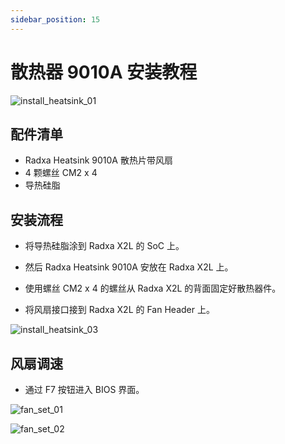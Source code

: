 ```yaml
---
sidebar_position: 15
---
```


# 散热器 9010A 安装教程

![install_heatsink_01](/img/x/x2l/heatsink_9010a_01.webp)

## 配件清单

- Radxa Heatsink 9010A 散热片带风扇
- 4 颗螺丝 CM2 x 4
- 导热硅脂

## 安装流程

- 将导热硅脂涂到 Radxa X2L 的 SoC 上。

- 然后 Radxa Heatsink 9010A 安放在 Radxa X2L 上。

- 使用螺丝 CM2 x 4 的螺丝从 Radxa X2L 的背面固定好散热器件。

- 将风扇接口接到 Radxa X2L 的 Fan Header 上。

![install_heatsink_03](/img/x/x2l/heatsink_9010a_02.webp)

## 风扇调速

- 通过 F7 按钮进入 BIOS 界面。

![fan_set_01](/img/x/x2l/fan_set_01.webp)

![fan_set_02](/img/x/x2l/fan_set_02.webp)
